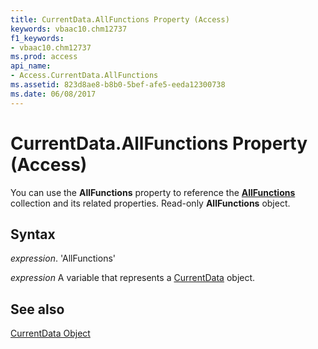 ```yaml
---
title: CurrentData.AllFunctions Property (Access)
keywords: vbaac10.chm12737
f1_keywords:
- vbaac10.chm12737
ms.prod: access
api_name:
- Access.CurrentData.AllFunctions
ms.assetid: 823d8ae8-b8b0-5bef-afe5-eeda12300738
ms.date: 06/08/2017
---
```



# CurrentData.AllFunctions Property (Access)

You can use the  **AllFunctions** property to reference the **[AllFunctions](Access.AllFunctions.md)** collection and its related properties. Read-only **AllFunctions** object.


## Syntax

 _expression_. 'AllFunctions'

 _expression_ A variable that represents a [CurrentData](./Access.CurrentData.md) object.


## See also


[CurrentData Object](Access.CurrentData.md)

